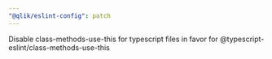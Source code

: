 ```yaml
---
"@qlik/eslint-config": patch
---
```


Disable class-methods-use-this for typescript files in favor for @typescript-eslint/class-methods-use-this
